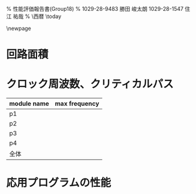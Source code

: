 % 性能評価報告書(Group18)
% 1029-28-9483 勝田 峻太朗
 1029-28-1547 住江 祐哉
% \西暦 \today

\newpage

# 回路面積

# クロック周波数、クリティカルパス

| module name | max frequency |
|:------------|:--------------|
| p1          |               |
| p2          |               |
| p3          |               |
| p4          |               |
| 全体        |               |



# 応用プログラムの性能
